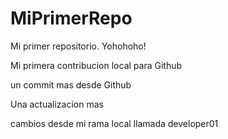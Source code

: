 # MiPrimerRepo

Mi primer repositorio. Yohohoho!

Mi primera contribucion local para Github

un commit mas desde Github

Una actualizacion mas

cambios desde mi rama local llamada developer01
